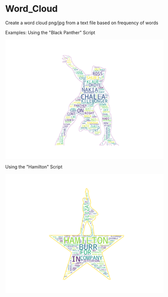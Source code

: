 # Word_Cloud
 Create a word cloud png/jpg from a text file based on frequency of words

 Examples: 
 Using the "Black Panther" Script
 
 
 ![alt text](https://github.com/raksalim/Word_Cloud/blob/master/Generated_black_panther_image.png)
 
 Using the "Hamilton" Script
 
 ![alt text](https://github.com/raksalim/Hamilton_ham4corpus/blob/master/Generated_Image.png)
